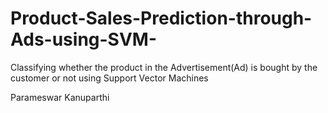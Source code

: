 # Product-Sales-Prediction-through-Ads-using-SVM-
Classifying whether the product in the Advertisement(Ad) is bought by the customer or not using Support Vector Machines


Parameswar Kanuparthi
